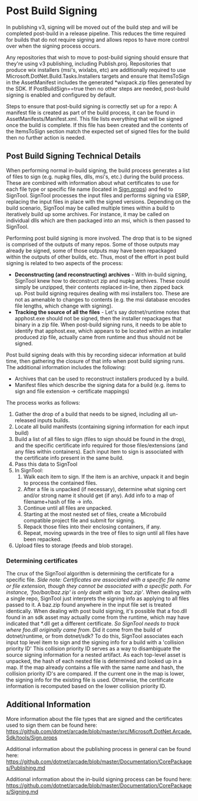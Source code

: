 # Post Build Signing

In publishing v3, signing will be moved out of the build step and will be completed post-build in a release pipeline. This reduces the time required for builds that do not require signing and allows repos to have more control over when the signing process occurs.

Any repositories that wish to move to post-build signing should ensure that they're using v3 publishing, including Publish.proj. Repositories that produce wix installers (msi's, wixlabs, etc) are additionally required to use Microsoft.DotNet.Build.Tasks.Installers targets and ensure that ItemsToSign in the AssetManifest includes the generated *wixpack.zip files generated by the SDK.
If PostBuildSign==true then no other steps are needed, post-build signing is enabled and configured by default.

Steps to ensure that post-build signing is correctly set up for a repo: A manifest file is created as part of the build process, it can be found in AssetManifests/Manifest.xml. This file lists everything that will be signed once the build is complete. If this file has been created and the contents of the ItemsToSign section match the expected set of signed files for the build then no further action is needed.

## Post Build Signing Technical Details

When performing normal in-build signing, the build process generates a list of files to sign (e.g. nupkg files, dlls, msi's, etc.) during the build process. These are combined with information about what certificates to use for each file type or specific file name (located in [Sign.props](https://github.com/dotnet/arcade/blob/master/src/Microsoft.DotNet.Arcade.Sdk/tools/Sign.props)) and fed to SignTool. SignTool processes the input files and performs signing via ESRP, replacing the input files in place with the signed versions. Depending on the build scenario, SignTool may be called multiple times within a build to iteratively build up some archives. For instance, it may be called on individual dlls which are then packaged into an msi, which is then passed to SignTool.

Performing post build signing is more involved. The drop that is to be signed is comprised of the outputs of many repos. Some of those outputs may already be signed, some of those outputs may have been repackaged within the outputs of other builds, etc. Thus, most of the effort in post build signing is related to two aspects of the process:
- **Deconstructing (and reconstructing) archives** - With in-build signing, SignTool knew how to deconstruct zip and nupkg archives. These could simply be unzipped, their contents replaced in-line, then zipped back up. Post build signing requires dealing with msi installers too. These are not as amenable to changes to contents (e.g. the msi database encodes file lengths, which change with signing).
- **Tracking the source of all the files** - Let's say dotnet/runtime notes that apphost.exe should not be signed, then the installer repackages that binary in a zip file. When post-build signing runs, it needs to be able to identify that apphost.exe, which appears to be located within an installer produced zip file, actually came from runtime and thus should not be signed.

Post build signing deals with this by recording sidecar information at build time, then gathering the closure of that info when post build signing runs. The additional information includes the following:
- Archives that can be used to reconstruct installers produced by a build.
- Manifest files which describe the signing data for a build (e.g. items to sign and file extension -> certificate mappings)

The process works as follows:
1. Gather the drop of a build that needs to be signed, including all un-released inputs builds.
2. Locate all build manifests (containing signing information for each input build)
3. Build a list of all files to sign (files to sign should be found in the drop), and the specific certificate info required for those files/extensions (and any files within containers). Each input item to sign is associated with the certificate info present in the same build.
4. Pass this data to SignTool
5. In SignTool:
   1. Walk each item to sign. If the item is an archive, unpack it and begin to process the contained files.
   2. After a file is unpacked (if necessary), determine what signing cert and/or strong name it should get (if any). Add info to a map of filename+hash of file -> info.
   3. Continue until all files are unpacked.
   4. Starting at the most nested set of files, create a Microbuild compatible project file and submit for signing.
   5. Repack those files into their enclosing containers, if any.
   6. Repeat, moving upwards in the tree of files to sign until all files have been repacked.
6. Upload files to storage (feeds and blob storage).

### Determining certificates

The crux of the SignTool algorithm is determining the certificate for a specific file. *Side note: Certificates are associated with a specific file name or file extension, though they cannot be associated with a specific path. For instance, 'foo/bar/baz.zip' is only dealt with as 'baz.zip'*. When dealing with a single repo, SignTool just interprets the signing info as applying to all files passed to it. A baz.zip found anywhere in the input file set is treated identically. When dealing with post build signing, it's possible that a foo.dll found in an sdk asset may actually come from the runtime, which may have indicated that *.dll get a different certificate. *So SignTool needs to track where foo.dll originally came from*. Did it come from the build of dotnet/runtime, or from dotnet/sdk? To do this, SignTool associates each input top level item to sign and the signing info for a build with a 'collision priority ID' This collision priority ID serves as a way to disambiguate the source signing information for a nested artifact. As each top-level asset is unpacked, the hash of each nested file is determined and looked up in a map. If the map already contains a file with the same name and hash, the collision priority ID's are compared. If the current one in the map is lower, the signing info for the existing file is used. Otherwise, the certificate information is recomputed based on the lower collision priority ID.

## Additional Information

More information about the file types that are signed and the certificates used to sign them can be found here:
https://github.com/dotnet/arcade/blob/master/src/Microsoft.DotNet.Arcade.Sdk/tools/Sign.props

Additional information about the publishing process in general can be found here:
https://github.com/dotnet/arcade/blob/master/Documentation/CorePackages/Publishing.md

Additional information about the in-build signing process can be found here:
https://github.com/dotnet/arcade/blob/master/Documentation/CorePackages/Signing.md
